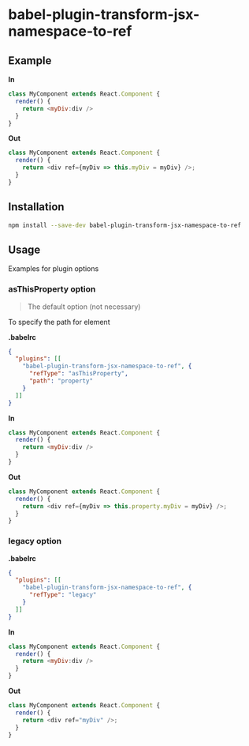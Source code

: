 # babel-plugin-transform-jsx-namespace-to-ref

## Example

**In**

```javascript
class MyComponent extends React.Component {
  render() {
    return <myDiv:div />
  }
}
```

**Out**

```javascript
class MyComponent extends React.Component {
  render() {
    return <div ref={myDiv => this.myDiv = myDiv} />;
  }
}
```

## Installation

```sh
npm install --save-dev babel-plugin-transform-jsx-namespace-to-ref
```

## Usage

Examples for plugin options

### asThisProperty option

> The default option (not necessary)

To specify the path for element

**.babelrc**

```json
{
  "plugins": [[
    "babel-plugin-transform-jsx-namespace-to-ref", {
      "refType": "asThisProperty",
      "path": "property"
    }
  ]]
}
```

**In**

```javascript
class MyComponent extends React.Component {
  render() {
    return <myDiv:div />
  }
}
```

**Out**

```javascript
class MyComponent extends React.Component {
  render() {
    return <div ref={myDiv => this.property.myDiv = myDiv} />;
  }
}
```

### legacy option

**.babelrc**

```json
{
  "plugins": [[
    "babel-plugin-transform-jsx-namespace-to-ref", {
      "refType": "legacy"
    }
  ]]
}
```

**In**

```javascript
class MyComponent extends React.Component {
  render() {
    return <myDiv:div />
  }
}
```

**Out**

```javascript
class MyComponent extends React.Component {
  render() {
    return <div ref="myDiv" />;
  }
}
```
